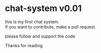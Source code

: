 # chat-system v0.01
this is my first chat system.
<br>If you want to contribute, make a pull request.

please follow and support the code 

Thanks for reading
